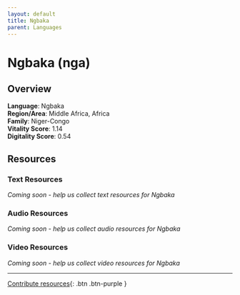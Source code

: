 ```yaml
---
layout: default
title: Ngbaka
parent: Languages
---
```


# Ngbaka (nga)

## Overview

**Language**: Ngbaka  
**Region/Area**: Middle Africa, Africa  
**Family**: Niger-Congo  
**Vitality Score**: 1.14  
**Digitality Score**: 0.54  

## Resources

### Text Resources
*Coming soon - help us collect text resources for Ngbaka*

### Audio Resources
*Coming soon - help us collect audio resources for Ngbaka*

### Video Resources
*Coming soon - help us collect video resources for Ngbaka*

---

[Contribute resources](https://fairtrain.github.io/){: .btn .btn-purple }
